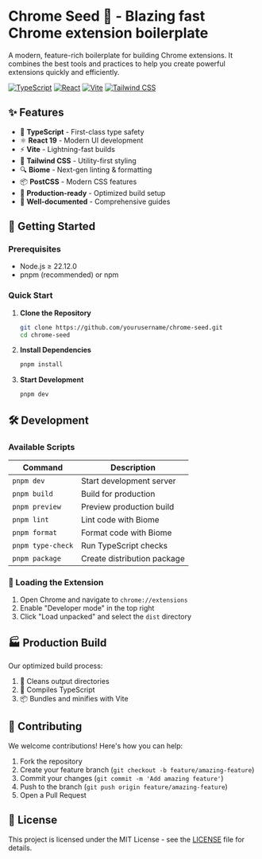 # Chrome Seed 🌱 - Blazing fast Chrome extension boilerplate

A modern, feature-rich boilerplate for building Chrome extensions. It combines the best tools and practices to help you create powerful extensions quickly and efficiently.

[![TypeScript](https://img.shields.io/badge/TypeScript-007ACC?style=for-the-badge&logo=typescript&logoColor=white)](https://www.typescriptlang.org/)
[![React](https://img.shields.io/badge/React-20232A?style=for-the-badge&logo=react&logoColor=61DAFB)](https://reactjs.org/)
[![Vite](https://img.shields.io/badge/Vite-646CFF?style=for-the-badge&logo=vite&logoColor=white)](https://vitejs.dev/)
[![Tailwind CSS](https://img.shields.io/badge/Tailwind_CSS-38B2AC?style=for-the-badge&logo=tailwind-css&logoColor=white)](https://tailwindcss.com/)

## ✨ Features

- 🎯 **TypeScript** - First-class type safety
- ⚛️ **React 19** - Modern UI development
- ⚡ **Vite** - Lightning-fast builds
- 🎨 **Tailwind CSS** - Utility-first styling
- 🔍 **Biome** - Next-gen linting & formatting
- 📦 **PostCSS** - Modern CSS features
- 🧪 **Production-ready** - Optimized build setup
- 📝 **Well-documented** - Comprehensive guides

## 🚀 Getting Started

### Prerequisites

- Node.js ≥ 22.12.0
- pnpm (recommended) or npm

### Quick Start

1. **Clone the Repository**
   ```bash
   git clone https://github.com/yourusername/chrome-seed.git
   cd chrome-seed
   ```

2. **Install Dependencies**
   ```bash
   pnpm install
   ```

3. **Start Development**
   ```bash
   pnpm dev
   ```

## 🛠️ Development

### Available Scripts

| Command | Description |
|---------|-------------|
| `pnpm dev` | Start development server |
| `pnpm build` | Build for production |
| `pnpm preview` | Preview production build |
| `pnpm lint` | Lint code with Biome |
| `pnpm format` | Format code with Biome |
| `pnpm type-check` | Run TypeScript checks |
| `pnpm package` | Create distribution package |

### 🔌 Loading the Extension

1. Open Chrome and navigate to `chrome://extensions`
2. Enable "Developer mode" in the top right
3. Click "Load unpacked" and select the `dist` directory

## 🏭 Production Build

Our optimized build process:

1. 🧹 Cleans output directories
3. 📝 Compiles TypeScript
4. 📦 Bundles and minifies with Vite

## 🤝 Contributing

We welcome contributions! Here's how you can help:

1. Fork the repository
2. Create your feature branch (`git checkout -b feature/amazing-feature`)
3. Commit your changes (`git commit -m 'Add amazing feature'`)
4. Push to the branch (`git push origin feature/amazing-feature`)
5. Open a Pull Request

## 📄 License

This project is licensed under the MIT License - see the [LICENSE](LICENSE) file for details. 
